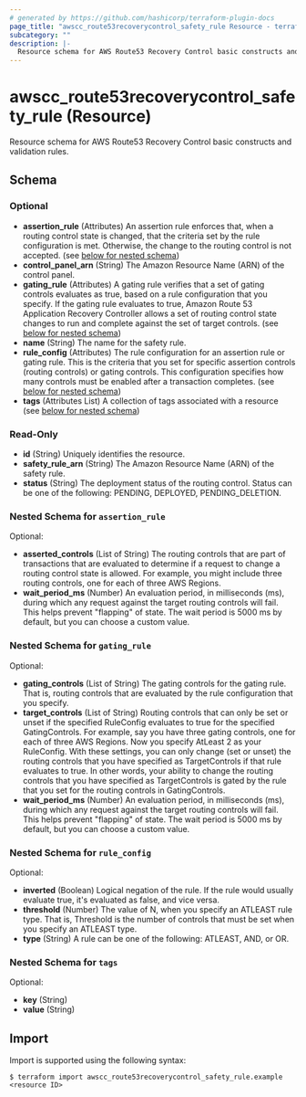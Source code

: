 ```yaml
---
# generated by https://github.com/hashicorp/terraform-plugin-docs
page_title: "awscc_route53recoverycontrol_safety_rule Resource - terraform-provider-awscc"
subcategory: ""
description: |-
  Resource schema for AWS Route53 Recovery Control basic constructs and validation rules.
---
```


# awscc_route53recoverycontrol_safety_rule (Resource)

Resource schema for AWS Route53 Recovery Control basic constructs and validation rules.



<!-- schema generated by tfplugindocs -->
## Schema

### Optional

- **assertion_rule** (Attributes) An assertion rule enforces that, when a routing control state is changed, that the criteria set by the rule configuration is met. Otherwise, the change to the routing control is not accepted. (see [below for nested schema](#nestedatt--assertion_rule))
- **control_panel_arn** (String) The Amazon Resource Name (ARN) of the control panel.
- **gating_rule** (Attributes) A gating rule verifies that a set of gating controls evaluates as true, based on a rule configuration that you specify. If the gating rule evaluates to true, Amazon Route 53 Application Recovery Controller allows a set of routing control state changes to run and complete against the set of target controls. (see [below for nested schema](#nestedatt--gating_rule))
- **name** (String) The name for the safety rule.
- **rule_config** (Attributes) The rule configuration for an assertion rule or gating rule. This is the criteria that you set for specific assertion controls (routing controls) or gating controls. This configuration specifies how many controls must be enabled after a transaction completes. (see [below for nested schema](#nestedatt--rule_config))
- **tags** (Attributes List) A collection of tags associated with a resource (see [below for nested schema](#nestedatt--tags))

### Read-Only

- **id** (String) Uniquely identifies the resource.
- **safety_rule_arn** (String) The Amazon Resource Name (ARN) of the safety rule.
- **status** (String) The deployment status of the routing control. Status can be one of the following: PENDING, DEPLOYED, PENDING_DELETION.

<a id="nestedatt--assertion_rule"></a>
### Nested Schema for `assertion_rule`

Optional:

- **asserted_controls** (List of String) The routing controls that are part of transactions that are evaluated to determine if a request to change a routing control state is allowed. For example, you might include three routing controls, one for each of three AWS Regions.
- **wait_period_ms** (Number) An evaluation period, in milliseconds (ms), during which any request against the target routing controls will fail. This helps prevent "flapping" of state. The wait period is 5000 ms by default, but you can choose a custom value.


<a id="nestedatt--gating_rule"></a>
### Nested Schema for `gating_rule`

Optional:

- **gating_controls** (List of String) The gating controls for the gating rule. That is, routing controls that are evaluated by the rule configuration that you specify.
- **target_controls** (List of String) Routing controls that can only be set or unset if the specified RuleConfig evaluates to true for the specified GatingControls. For example, say you have three gating controls, one for each of three AWS Regions. Now you specify AtLeast 2 as your RuleConfig. With these settings, you can only change (set or unset) the routing controls that you have specified as TargetControls if that rule evaluates to true. 
In other words, your ability to change the routing controls that you have specified as TargetControls is gated by the rule that you set for the routing controls in GatingControls.
- **wait_period_ms** (Number) An evaluation period, in milliseconds (ms), during which any request against the target routing controls will fail. This helps prevent "flapping" of state. The wait period is 5000 ms by default, but you can choose a custom value.


<a id="nestedatt--rule_config"></a>
### Nested Schema for `rule_config`

Optional:

- **inverted** (Boolean) Logical negation of the rule. If the rule would usually evaluate true, it's evaluated as false, and vice versa.
- **threshold** (Number) The value of N, when you specify an ATLEAST rule type. That is, Threshold is the number of controls that must be set when you specify an ATLEAST type.
- **type** (String) A rule can be one of the following: ATLEAST, AND, or OR.


<a id="nestedatt--tags"></a>
### Nested Schema for `tags`

Optional:

- **key** (String)
- **value** (String)

## Import

Import is supported using the following syntax:

```shell
$ terraform import awscc_route53recoverycontrol_safety_rule.example <resource ID>
```
